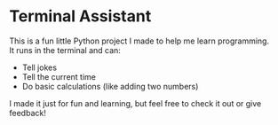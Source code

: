 # Terminal Assistant

This is a fun little Python project I made to help me learn programming.  
It runs in the terminal and can:
- Tell jokes
- Tell the current time
- Do basic calculations (like adding two numbers)

I made it just for fun and learning, but feel free to check it out or give feedback!
